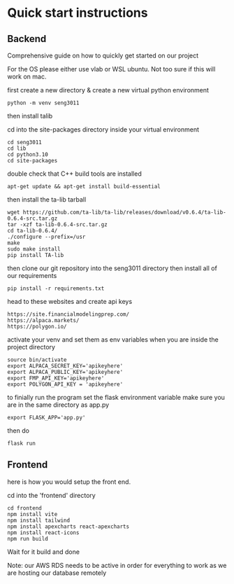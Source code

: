 # Quick start instructions

## Backend

Comprehensive guide on how to quickly get started on our project

For the OS please either use vlab or WSL ubuntu. Not too sure if this will work on mac.

first create a new directory & create a new virtual python environment

```shell
python -m venv seng3011
```

then install talib 

cd into the site-packages directory inside your virtual environment
```
cd seng3011
cd lib
cd python3.10
cd site-packages
```

double check that C++ build tools are installed
```
apt-get update && apt-get install build-essential     
```

then install the ta-lib tarball 
```
wget https://github.com/ta-lib/ta-lib/releases/download/v0.6.4/ta-lib-0.6.4-src.tar.gz
tar -xzf ta-lib-0.6.4-src.tar.gz
cd ta-lib-0.6.4/
./configure --prefix=/usr
make
sudo make install
pip install TA-lib
```

then clone our git repository into the seng3011 directory then install all of our requirements
```
pip install -r requirements.txt
```

head to these websites and create api keys
```
https://site.financialmodelingprep.com/
https://alpaca.markets/
https://polygon.io/
```

activate your venv and set them as env variables when you are inside the project directory

```
source bin/activate
export ALPACA_SECRET_KEY='apikeyhere'
export ALPACA_PUBLIC_KEY='apikeyhere'
export FMP_API_KEY='apikeyhere'
export POLYGON_API_KEY = 'apikeyhere'
```

to finially run the program set the flask environment variable
make sure you are in the same directory as app.py
```
export FLASK_APP='app.py'
```

then do
```
flask run
```

## Frontend

here is how you would setup the front end.

cd into the 'frontend' directory
```
cd frontend
npm install vite
npm install tailwind
npm install apexcharts react-apexcharts
npm install react-icons 
npm run build 
```

Wait for it build and done

Note: our AWS RDS needs to be active in order for everything to work as we are hosting our database remotely



